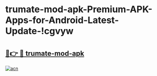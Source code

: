 # trumate-mod-apk-Premium-APK-Apps-for-Android-Latest-Update-!cgvyw

# <h2><a href="https://rtpufq.esa.edu.pl?title=trumate-mod-apk&ref=cgvyw">🔗👉 🔴 trumate-mod-apk</a></h2>

[![acn](https://github.com/user-attachments/assets/0f9c940e-d8b0-45ae-aac7-cd30a18b3e1c)](https://rtpufq.esa.edu.pl?title=trumate-mod-apk&ref=cgvyw)

